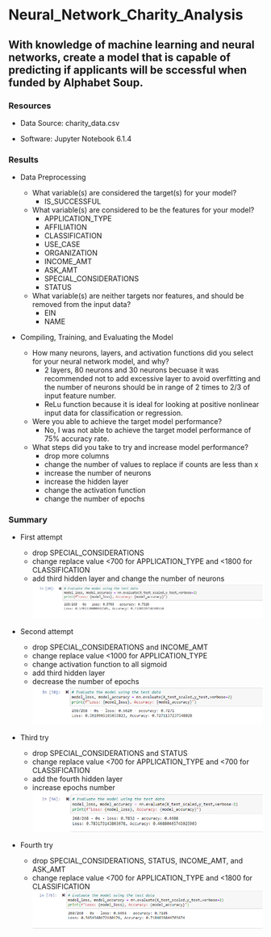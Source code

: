 # Neural_Network_Charity_Analysis

## With knowledge of machine learning and neural networks, create a model that is capable of predicting if applicants will be sccessful when funded by Alphabet Soup. 

### Resources
- Data Source: charity_data.csv

- Software: Jupyter Notebook 6.1.4

### Results
- Data Preprocessing
	- What variable(s) are considered the target(s) for your model?
		- IS_SUCCESSFUL 
	- What variable(s) are considered to be the features for your model?
		- APPLICATION_TYPE    
		- AFFILIATION          
		- CLASSIFICATION      
		- USE_CASE             
		- ORGANIZATION         
		- INCOME_AMT    
		- ASK_AMT   
		- SPECIAL_CONSIDERATIONS
		- STATUS    
	- What variable(s) are neither targets nor features, and should be removed from the input data?
		- EIN
		- NAME

- Compiling, Training, and Evaluating the Model
	- How many neurons, layers, and activation functions did you select for your neural network model, and why?
		- 2 layers, 80 neurons and 30 neurons becuase it was recommended not to add excessive layer to avoid overfitting and the number of neurons should be in range of 2 times to 2/3 of input feature number.
		- ReLu function because it is ideal for looking at positive nonlinear input data for classification or regression.
	- Were you able to achieve the target model performance?
		- No, I was not able to achieve the target model performance of 75% accuracy rate.
	- What steps did you take to try and increase model performance?
		- drop more columns 
		- change the number of values to replace if counts are less than x
		- increase the number of neurons
		- increase the hidden layer
		- change the activation function
		- change the number of epochs

### Summary 
- First attempt
	- drop SPECIAL_CONSIDERATIONS
	- change replace value <700 for APPLICATION_TYPE and <1800 for CLASSIFICATION
	- add third hidden layer and change the number of neurons
![alt text](https://github.com/Yunaka1269/Neural_Network_Charity_Analysis/blob/main/First_attempt.PNG "First")

- Second attempt
	- drop SPECIAL_CONSIDERATIONS and INCOME_AMT
	- change replace value <1000 for APPLICATION_TYPE
	- change activation function to all sigmoid
	- add third hidden layer
	- decrease the number of epochs
![alt text](https://github.com/Yunaka1269/Neural_Network_Charity_Analysis/blob/main/Second_attempt.PNG "Second")

- Third try
	- drop SPECIAL_CONSIDERATIONS and STATUS
	- change replace value <700 for APPLICATION_TYPE and <700 for CLASSIFICATION
	- add the fourth hidden layer
	- increase epochs number
![alt text](https://github.com/Yunaka1269/Neural_Network_Charity_Analysis/blob/main/Third_attempt.PNG "Third")

- Fourth try
	- drop SPECIAL_CONSIDERATIONS, STATUS, INCOME_AMT, and ASK_AMT
	- change replace value <700 for APPLICATION_TYPE and <1800 for CLASSIFICATION
![alt text](https://github.com/Yunaka1269/Neural_Network_Charity_Analysis/blob/main/Fourth_attempt.PNG "Fourth")
